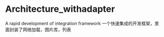# Architecture_withadapter
A rapid development of integration framework
一个快速集成的开发框架，里面封装了网络加载，图片库，列表
